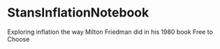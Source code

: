# StansInflationNotebook
Exploring inflation the way Milton Friedman did in his 1980 book Free to Choose

